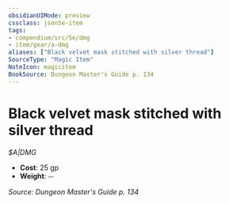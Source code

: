 ```yaml
---
obsidianUIMode: preview
cssclass: json5e-item
tags:
- compendium/src/5e/dmg
- item/gear/a-dmg
aliases: ["Black velvet mask stitched with silver thread"]
SourceType: "Magic Item"
NoteIcon: magicitem
BookSource: Dungeon Master's Guide p. 134
---
```

# Black velvet mask stitched with silver thread
*$A|DMG*  

- **Cost**: 25 gp
- **Weight**: ⏤

*Source: Dungeon Master's Guide p. 134*